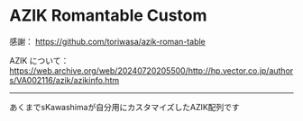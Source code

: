 # AZIK Romantable Custom

感謝： https://github.com/toriwasa/azik-roman-table

AZIK について： https://web.archive.org/web/20240720205500/http://hp.vector.co.jp/authors/VA002116/azik/azikinfo.htm

---

あくまでsKawashimaが自分用にカスタマイズしたAZIK配列です
